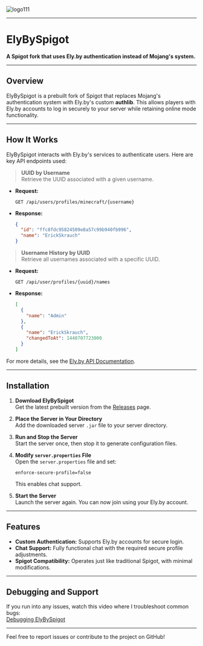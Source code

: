 ![logo111](https://github.com/user-attachments/assets/ff7cee43-4cf9-4443-b6b0-f5c961305aae)

---

# ElyBySpigot

**A Spigot fork that uses Ely.by authentication instead of Mojang's system.**

---

## Overview

ElyBySpigot is a prebuilt fork of Spigot that replaces Mojang's authentication system with Ely.by's custom **authlib**. This allows players with Ely.by accounts to log in securely to your server while retaining online mode functionality.

---

## How It Works

ElyBySpigot interacts with Ely.by's services to authenticate users. Here are key API endpoints used:

> **UUID by Username**  
Retrieve the UUID associated with a given username.

- **Request:**
  ```http
  GET /api/users/profiles/minecraft/{username}
  ```
- **Response:**
  ```json
  {
    "id": "ffc8fdc95824509e8a57c99b940fb996",
    "name": "ErickSkrauch"
  }
  ```

> **Username History by UUID**  
Retrieve all usernames associated with a specific UUID.

- **Request:**
  ```http
  GET /api/user/profiles/{uuid}/names
  ```
- **Response:**
  ```json
  [
    {
      "name": "Admin"
    },
    {
      "name": "ErickSkrauch",
      "changedToAt": 1440707723000
    }
  ]
  ```

For more details, see the [Ely.by API Documentation](https://docs.ely.by/en/api.html).

---

## Installation

1. **Download ElyBySpigot**  
   Get the latest prebuilt version from the [Releases](https://github.com/ItsSweetMC/elybyspigot/releases) page.

2. **Place the Server in Your Directory**  
   Add the downloaded server `.jar` file to your server directory.

3. **Run and Stop the Server**  
   Start the server once, then stop it to generate configuration files.

4. **Modify `server.properties` File**  
   Open the `server.properties` file and set:  
   ```properties
   enforce-secure-profile=false
   ```  
   This enables chat support.

5. **Start the Server**  
   Launch the server again. You can now join using your Ely.by account.

---

## Features

- **Custom Authentication:** Supports Ely.by accounts for secure login.  
- **Chat Support:** Fully functional chat with the required secure profile adjustments.  
- **Spigot Compatibility:** Operates just like traditional Spigot, with minimal modifications.  

---

## Debugging and Support

If you run into any issues, watch this video where I troubleshoot common bugs:  
[Debugging ElyBySpigot](https://youtu.be/f3N10ql_BEM)

---

Feel free to report issues or contribute to the project on GitHub!
